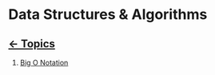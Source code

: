 # Data Structures & Algorithms

## [&larr; Topics](../../topics.md)

1. [Big O Notation](1-1-Big_O_Notation/index.md)

